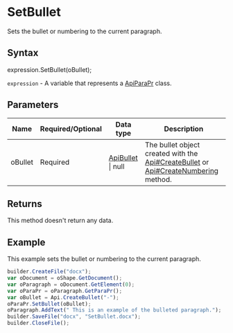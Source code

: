 # SetBullet

Sets the bullet or numbering to the current paragraph.

## Syntax

expression.SetBullet(oBullet);

`expression` - A variable that represents a [ApiParaPr](../ApiParaPr.md) class.

## Parameters

| **Name** | **Required/Optional** | **Data type** | **Description** |
| ------------- | ------------- | ------------- | ------------- |
| oBullet | Required | [ApiBullet](../../ApiBullet/ApiBullet.md) &#124; null | The bullet object created with the [Api#CreateBullet](../../Api/Methods/CreateBullet.md) or [Api#CreateNumbering](../../Api/Methods/CreateNumbering.md) method. |

## Returns

This method doesn't return any data.

## Example

This example sets the bullet or numbering to the current paragraph.

```javascript
builder.CreateFile("docx");
var oDocument = oShape.GetDocument();
var oParagraph = oDocument.GetElement(0);
var oParaPr = oParagraph.GetParaPr();
var oBullet = Api.CreateBullet("-");
oParaPr.SetBullet(oBullet);
oParagraph.AddText(" This is an example of the bulleted paragraph.");
builder.SaveFile("docx", "SetBullet.docx");
builder.CloseFile();
```